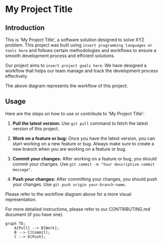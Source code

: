 # My Project Title

## Introduction

This is 'My Project Title', a software solution designed to solve XYZ problem. This project was built using `insert programming languages or tools here` and follows certain methodologies and workflows to ensure a smooth development process and efficient solutions.

Our project aims to `insert project goals here`. We have designed a workflow that helps our team manage and track the development process effectively.

The above diagram represents the workflow of this project. 

## Usage

Here are the steps on how to use or contribute to 'My Project Title':

1. **Pull the latest version:** Use `git pull` command to fetch the latest version of this project.

2. **Work on a feature or bug:** Once you have the latest version, you can start working on a new feature or bug. Always make sure to create a new branch when you are working on a feature or bug.

3. **Commit your changes:** After working on a feature or bug, you should commit your changes. Use `git commit -m "Your descriptive commit message"`.

4. **Push your changes:** After committing your changes, you should push your changes. Use `git push origin your-branch-name`.

Please refer to the workflow diagram above for a more visual representation.

For more detailed instructions, please refer to our CONTRIBUTING.md document (if you have one).
```mermaid
graph TD;
    A[Pull] --> B[Work];
    B --> C[Commit];
    C --> D[Push];
```

